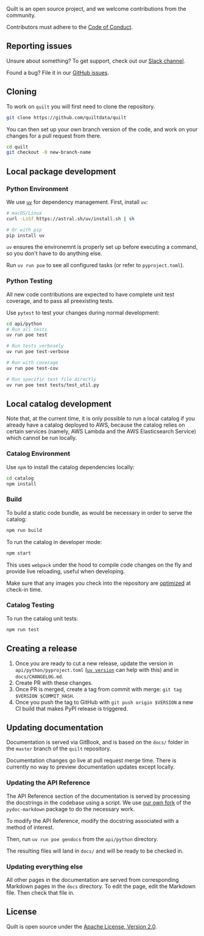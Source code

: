 <!--pytest-codeblocks:skipfile-->
<!-- markdownlint-disable-next-line first-line-h1 -->
Quilt is an open source project, and we welcome contributions from the community.

Contributors must adhere to the [Code of Conduct](https://github.com/quiltdata/quilt/blob/master/docs/CODE_OF_CONDUCT.md).

## Reporting issues

Unsure about something? To get support, check out our [Slack channel](https://quiltusers.slack.com/messages).

Found a bug? File it in our [GitHub issues](https://github.com/quiltdata/quilt/issues).

## Cloning

To work on `quilt` you will first need to clone the repository.

```bash
git clone https://github.com/quiltdata/quilt
```

You can then set up your own branch version of the code, and work
on your changes for a pull request from there.

```bash
cd quilt
git checkout -B new-branch-name
```

## Local package development

### Python Environment

We use [`uv`](https://github.com/astral-sh/uv) for dependency management.
First, install `uv`:

```bash
# macOS/Linux
curl -LsSf https://astral.sh/uv/install.sh | sh

# Or with pip
pip install uv
```

`uv` ensures the environemnt is properly set up before executing a command,
so you don't have to do anything else.

Run `uv run poe` to see all configured tasks (or refer to `pyproject.toml`).

### Python Testing

All new code contributions are expected to have complete unit test
coverage, and to pass all preexisting tests.

Use `pytest` to test your changes during normal development:

```bash
cd api/python
# Run all tests
uv run poe test

# Run tests verbosely
uv run poe test-verbose

# Run with coverage
uv run poe test-cov

# Run specific test file directly
uv run poe test tests/test_util.py
```

## Local catalog development

Note that, at the current time, it is only possible to run a local
catalog if you already have a catalog deployed to AWS, because the
catalog relies on certain services (namely, AWS Lambda and the AWS
Elasticsearch Service) which cannot be run locally.

### Catalog Environment

Use `npm` to install the catalog dependencies locally:

```bash
cd catalog
npm install
```

### Build

To build a static code bundle, as would be necessary in order to serve the catalog:

```bash
npm run build
```

<!-- TODO: add configuration instructions -->

To run the catalog in developer mode:

```bash
npm start
```

This uses `webpack` under the hood to compile code changes on the
fly and provide live reloading, useful when developing.

Make sure that any images you check into the repository are
[optimized](https://kinsta.com/blog/optimize-images-for-web/) at
check-in time.

### Catalog Testing

To run the catalog unit tests:

```bash
npm run test
```

## Creating a release

1. Once you are ready to cut a new release, update the version in `api/python/pyproject.toml`
([`uv version`](https://docs.astral.sh/uv/guides/package/#updating-your-version)
can help with this) and in `docs/CHANGELOG.md`.
1. Create PR with these changes.
1. Once PR is merged, create a tag from commit with merge: `git tag $VERSION $COMMIT_HASH`.
1. Once you push the tag to GitHub with `git push origin $VERSION` a new CI build
that makes PyPI release is triggered.

## Updating documentation

Documentation is served via GitBook, and is based on the `docs/`
folder in the `master` branch of the `quilt` repository.

Documentation changes go live at pull request merge time. There is
currently no way to preview documentation updates except locally.

### Updating the API Reference

The API Reference section of the documentation is served by processing
the docstrings in the codebase using a script. We use [our own
fork](https://github.com/quiltdata/pydoc-markdown/tree/quilt) of
the `pydoc-markdown` package to do the necessary work.

To modify the API Reference, modify the docstring associated with a method of interest.

Then, run `uv run poe gendocs` from the `api/python` directory.

The resulting files will land in `docs/` and will be ready to be checked in.

### Updating everything else

All other pages in the documentation are served from corresponding
Markdown pages in the `docs` directory. To edit the page, edit the
Markdown file. Then check that file in.

## License

Quilt is open source under the [Apache License, Version
2.0](https://github.com/quiltdata/quilt/blob/master/LICENSE).
